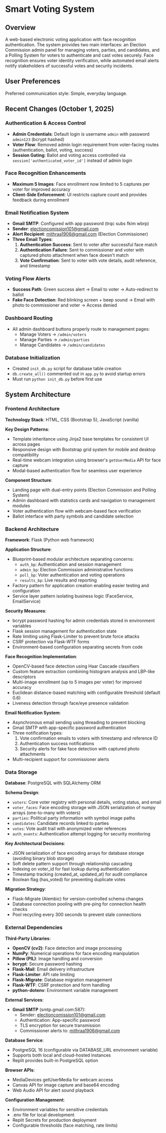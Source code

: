 # Smart Voting System

## Overview

A web-based electronic voting application with face recognition authentication. The system provides two main interfaces: an Election Commission admin panel for managing voters, parties, and candidates, and a Polling System for voters to authenticate and cast votes securely. Face recognition ensures voter identity verification, while automated email alerts notify stakeholders of successful votes and security incidents.

## User Preferences

Preferred communication style: Simple, everyday language.

## Recent Changes (October 1, 2025)

### Authentication & Access Control
- **Admin Credentials**: Default login is username `admin` with password `admin123` (bcrypt hashed)
- **Voter Flow**: Removed admin login requirement from voter-facing routes (authentication, ballot, voting, success)
- **Session Gating**: Ballot and voting access controlled via `session['authenticated_voter_id']` instead of admin login

### Face Recognition Enhancements
- **Maximum 5 Images**: Face enrollment now limited to 5 captures per voter for improved accuracy
- **Client-Side Enforcement**: UI restricts capture count and provides feedback during enrollment

### Email Notification System
- **Gmail SMTP**: Configured with app password (trqc subs fkim wbrp)
- **Sender**: electioncomission101@gmail.com
- **Alert Recipient**: mithraa1906@gmail.com (Election Commissioner)
- **Three Email Types**:
  1. **Authentication Success**: Sent to voter after successful face match
  2. **Authentication Failure**: Sent to commissioner and voter with captured photo attachment when face doesn't match
  3. **Vote Confirmation**: Sent to voter with vote details, audit reference, and timestamp

### Voting Flow Alerts
- **Success Path**: Green success alert → Email to voter → Auto-redirect to ballot
- **Fake Face Detection**: Red blinking screen + beep sound → Email with photo to commissioner and voter → Access denied

### Dashboard Routing
- All admin dashboard buttons properly route to management pages:
  - Manage Voters → `/admin/voters`
  - Manage Parties → `/admin/parties`
  - Manage Candidates → `/admin/candidates`

### Database Initialization
- Created `init_db.py` script for database table creation
- `db.create_all()` commented out in `app.py` to avoid startup errors
- Must run `python init_db.py` before first use

## System Architecture

### Frontend Architecture

**Technology Stack**: HTML, CSS (Bootstrap 5), JavaScript (vanilla)

**Key Design Patterns**:
- Template inheritance using Jinja2 base templates for consistent UI across pages
- Responsive design with Bootstrap grid system for mobile and desktop compatibility
- Real-time webcam integration using browser's `getUserMedia` API for face capture
- Modal-based authentication flow for seamless user experience

**Component Structure**:
- Landing page with dual-entry points (Election Commission and Polling System)
- Admin dashboard with statistics cards and navigation to management modules
- Voter authentication flow with webcam-based face verification
- Ballot interface with party symbols and candidate selection

### Backend Architecture

**Framework**: Flask (Python web framework)

**Application Structure**:
- Blueprint-based modular architecture separating concerns:
  - `auth_bp`: Authentication and session management
  - `admin_bp`: Election Commission administrative functions
  - `poll_bp`: Voter authentication and voting operations
  - `results_bp`: Live results and reporting
- Factory pattern for application creation enabling easier testing and configuration
- Service layer pattern isolating business logic (FaceService, EmailService)

**Security Measures**:
- bcrypt password hashing for admin credentials stored in environment variables
- Flask session management for authentication state
- Rate limiting using Flask-Limiter to prevent brute force attacks
- CSRF protection via Flask-WTF forms
- Environment-based configuration separating secrets from code

**Face Recognition Implementation**:
- OpenCV-based face detection using Haar Cascade classifiers
- Custom feature extraction combining histogram analysis and LBP-like descriptors
- Multi-image enrollment (up to 5 images per voter) for improved accuracy
- Euclidean distance-based matching with configurable threshold (default 0.6)
- Liveness detection through face/eye presence validation

**Email Notification System**:
- Asynchronous email sending using threading to prevent blocking
- Gmail SMTP with app-specific password authentication
- Three notification types:
  1. Vote confirmation emails to voters with timestamp and reference ID
  2. Authentication success notifications
  3. Security alerts for fake face detection with captured photo attachments
- Multi-recipient support for commissioner alerts

### Data Storage

**Database**: PostgreSQL with SQLAlchemy ORM

**Schema Design**:
- `voters`: Core voter registry with personal details, voting status, and email
- `voter_faces`: Face encoding storage with JSON serialization of numpy arrays (one-to-many with voters)
- `parties`: Political party information with symbol image paths
- `candidates`: Candidate records linked to parties
- `votes`: Vote audit trail with anonymized voter references
- `auth_events`: Authentication attempt logging for security monitoring

**Key Architectural Decisions**:
- JSON serialization of face encoding arrays for database storage (avoiding binary blob storage)
- Soft delete pattern support through relationship cascading
- Indexing on voter_id for fast lookup during authentication
- Timestamp tracking (created_at, updated_at) for audit compliance
- Boolean flag (has_voted) for preventing duplicate votes

**Migration Strategy**:
- Flask-Migrate (Alembic) for version-controlled schema changes
- Database connection pooling with pre-ping for connection health checks
- Pool recycling every 300 seconds to prevent stale connections

### External Dependencies

**Third-Party Libraries**:
- **OpenCV (cv2)**: Face detection and image processing
- **NumPy**: Numerical operations for face encoding manipulation
- **Pillow (PIL)**: Image handling and conversion
- **bcrypt**: Secure password hashing
- **Flask-Mail**: Email delivery infrastructure
- **Flask-Limiter**: API rate limiting
- **Flask-Migrate**: Database migration management
- **Flask-WTF**: CSRF protection and form handling
- **python-dotenv**: Environment variable management

**External Services**:
- **Gmail SMTP** (smtp.gmail.com:587):
  - Sender: electioncomission101@gmail.com
  - Authentication: App-specific password
  - TLS encryption for secure transmission
  - Commissioner alerts to: mithraa1906@gmail.com

**Database Service**:
- PostgreSQL 16 (configurable via DATABASE_URL environment variable)
- Supports both local and cloud-hosted instances
- Replit provides built-in PostgreSQL option

**Browser APIs**:
- MediaDevices getUserMedia for webcam access
- Canvas API for image capture and base64 encoding
- Web Audio API for alert sound playback

**Configuration Management**:
- Environment variables for sensitive credentials
- .env file for local development
- Replit Secrets for production deployment
- Configurable thresholds (face matching, rate limits)